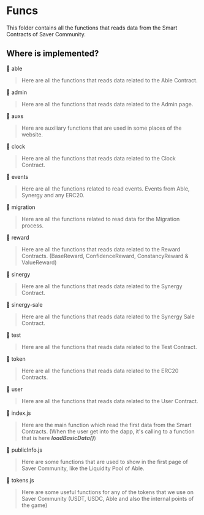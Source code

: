 # Funcs

This folder contains all the functions that reads data from the Smart Contracts of Saver Community.

## Where is implemented?
📁 able
> Here are all the functions that reads data related to the Able Contract.

📁 admin
> Here are all the functions that reads data related to the Admin page.

📁 auxs
> Here are auxiliary functions that are used in some places of the website.

📁 clock
> Here are all the functions that reads data related to the Clock Contract.

📁 events
> Here are all the functions related to read events. Events from Able, Synergy and any ERC20.

📁 migration
> Here are all the functions related to read data for the Migration process.

📁 reward
> Here are all the functions that reads data related to the Reward Contracts. (BaseReward, ConfidenceReward, ConstancyReward & ValueReward)

📁 sinergy
> Here are all the functions that reads data related to the Synergy Contract.

📁 sinergy-sale
> Here are all the functions that reads data related to the Synergy Sale Contract.

📁 test
> Here are all the functions that reads data related to the Test Contract.

📁 token
> Here are all the functions that reads data related to the ERC20 Contracts.

📁 user
> Here are all the functions that reads data related to the User Contract.

📄 index.js
> Here are the main function which read the first data from the Smart Contracts. (When the user get into the dapp, it's calling to a function that is here ***loadBasicData()***)

📄 publicInfo.js
> Here are some functions that are used to show in the first page of Saver Community, like the Liquidity Pool of Able.

📄 tokens.js
> Here are some useful functions for any of the tokens that we use on Saver Community (USDT, USDC, Able and also the internal points of the game)
